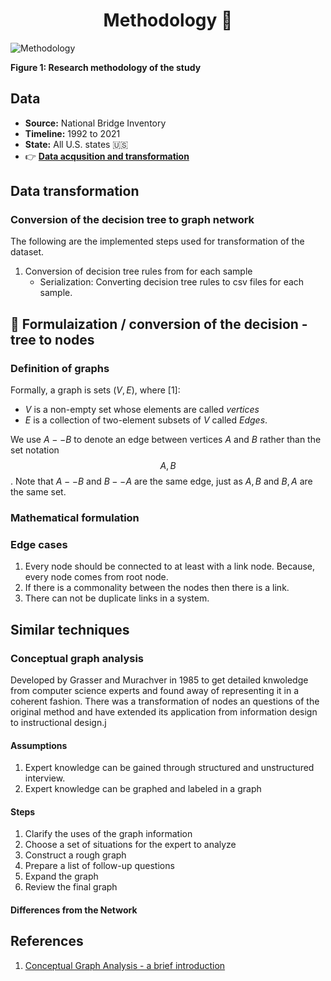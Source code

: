 <h1 align='center'>
     Methodology 🧭
</h1>

![Methodology]()
<p center='align'> <b>Figure 1: Research methodology of the study</b></p>

## Data 

* **Source:** National Bridge Inventory
* **Timeline:** 1992 to 2021
* **State:** All U.S. states 🇺🇸
* 👉 [**Data acqusition and transformation**](https://github.com/kaleoyster/nbi/tree/b5fb41950ee0a44c1d8967a1a672c0e3ea47b07f)

## Data transformation

### Conversion of the decision tree to graph network
The following are the implemented steps used for transformation of the dataset. 

1. Conversion of decision tree rules from  for each sample
    - Serialization: Converting decision tree rules to csv files for each sample.

## 🧪 Formulaization / conversion of the decision - tree to nodes

### Definition of graphs
Formally, a graph is sets $(V, E)$, where [1]:
- $V$ is a non-empty set whose elements are called $vertices$
- $E$ is a collection of two-element subsets of $V$ called $Edges$.

We use $A--B$ to denote an edge between vertices $A$ and $B$ rather than the set notation $${A, B}$$. Note that $A--B$ and $B--A$ are the same edge, just as ${A, B}$ and ${B, A}$ are the same set.

### Mathematical formulation


### Edge cases
1. Every node should be connected to at least with a link node. Because, every node comes from root node.
2. If there is a commonality between the nodes then there is a link.
3. There can not be duplicate links in a system.
## Similar techniques

###  Conceptual graph analysis
Developed by Grasser and Murachver in 1985 to get detailed knwoledge from computer science experts and found  away of representing it in a coherent fashion. There was a transformation of nodes an questions of the original method and have extended its application from information design to instructional design.j

#### Assumptions
1. Expert knowledge can be gained through structured and unstructured interview.
2. Expert knowledge can be graphed and labeled in a graph 

#### Steps
1. Clarify the uses of the graph information
2. Choose a set of situations for the expert to analyze
3. Construct a rough graph
4. Prepare a list of follow-up questions
5. Expand the graph
6. Review the final graph

#### Differences from the Network

## References
1. [Conceptual Graph Analysis - a brief introduction](https://slideplayer.com/slide/3741719/)
